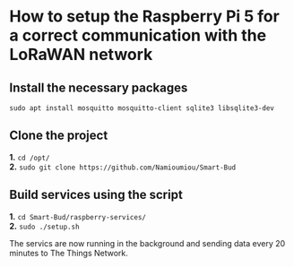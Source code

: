 # How to setup the Raspberry Pi 5 for a correct communication with the LoRaWAN network

## Install the necessary packages

`sudo apt install mosquitto mosquitto-client sqlite3 libsqlite3-dev`

## Clone the project

**1.** `cd /opt/`  
**2.** `sudo git clone https://github.com/Namioumiou/Smart-Bud`  

## Build services using the script

**1.** `cd Smart-Bud/raspberry-services/`  
**2.** `sudo ./setup.sh`

The servics are now running in the background and sending data every 20 minutes to The Things Network.